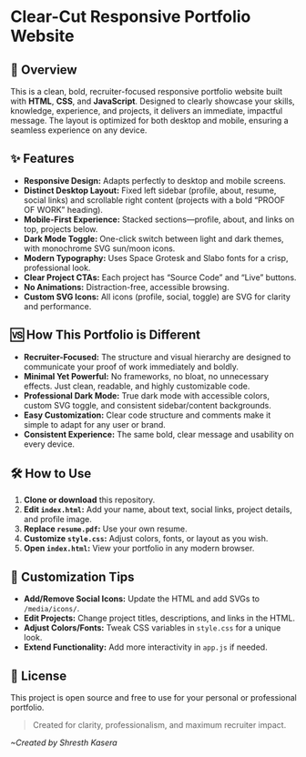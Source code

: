 # Clear-Cut Responsive Portfolio Website

## 🚀 Overview

This is a clean, bold, recruiter-focused responsive portfolio website built with **HTML**, **CSS**, and **JavaScript**. Designed to clearly showcase your skills, knowledge, experience, and projects, it delivers an immediate, impactful message. The layout is optimized for both desktop and mobile, ensuring a seamless experience on any device.



## ✨ Features

- **Responsive Design:** Adapts perfectly to desktop and mobile screens.
- **Distinct Desktop Layout:** Fixed left sidebar (profile, about, resume, social links) and scrollable right content (projects with a bold “PROOF OF WORK” heading).
- **Mobile-First Experience:** Stacked sections—profile, about, and links on top, projects below.
- **Dark Mode Toggle:** One-click switch between light and dark themes, with monochrome SVG sun/moon icons.
- **Modern Typography:** Uses Space Grotesk and Slabo fonts for a crisp, professional look.
- **Clear Project CTAs:** Each project has “Source Code” and “Live” buttons.
- **No Animations:** Distraction-free, accessible browsing.
- **Custom SVG Icons:** All icons (profile, social, toggle) are SVG for clarity and performance.


## 🆚 How This Portfolio is Different

- **Recruiter-Focused:** The structure and visual hierarchy are designed to communicate your proof of work immediately and boldly.
- **Minimal Yet Powerful:** No frameworks, no bloat, no unnecessary effects. Just clean, readable, and highly customizable code.
- **Professional Dark Mode:** True dark mode with accessible colors, custom SVG toggle, and consistent sidebar/content backgrounds.
- **Easy Customization:** Clear code structure and comments make it simple to adapt for any user or brand.
- **Consistent Experience:** The same bold, clear message and usability on every device.


## 🛠️ How to Use

1. **Clone or download** this repository.
2. **Edit `index.html`:** Add your name, about text, social links, project details, and profile image.
3. **Replace `resume.pdf`:** Use your own resume.
4. **Customize `style.css`:** Adjust colors, fonts, or layout as you wish.
5. **Open `index.html`:** View your portfolio in any modern browser.


## 📝 Customization Tips

- **Add/Remove Social Icons:** Update the HTML and add SVGs to `/media/icons/`.
- **Edit Projects:** Change project titles, descriptions, and links in the HTML.
- **Adjust Colors/Fonts:** Tweak CSS variables in `style.css` for a unique look.
- **Extend Functionality:** Add more interactivity in `app.js` if needed.



## 🪪 License

This project is open source and free to use for your personal or professional portfolio.


> Created for clarity, professionalism, and maximum recruiter impact.


*~Created by Shresth Kasera*
